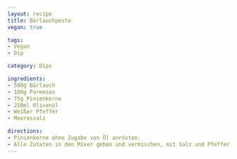 ```yaml
---
layout: recipe
title: Bärlauchpesto
vegan: true

tags:
- Vegan
- Dip

category: Dips

ingredients:
- 500g Bärlauch
- 100g Parmesan
- 75g Pinienkerne
- 250ml Olivenöl
- Weißer Pfeffer
- Meeressalz

directions:
- Pinienkerne ohne Zugabe von Öl anrösten.
- Alle Zutaten in den Mixer geben und vermischen, mit Salz und Pfeffer abschmecken.
---
```


